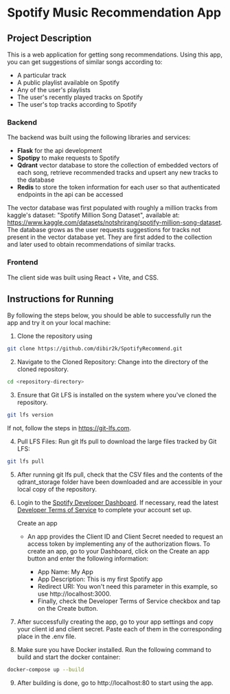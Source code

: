 # Spotify Music Recommendation App

## Project Description

This is a web application for getting song recommendations. Using this app, you can get suggestions of similar songs according to:

* A particular track
* A public playlist available on Spotify
* Any of the user's playlists
* The user's recently played tracks on Spotify
* The user's top tracks according to Spotify

### Backend 

The backend was built using the following libraries and services: 

* **Flask** for the api development
* **Spotipy** to make requests to Spotify
* **Qdrant** vector database to store the collection of embedded vectors of each song, retrieve recommended tracks and upsert any new tracks to the database
* **Redis** to store the token information for each user so that authenticated endpoints in the api can be accessed

The vector database was first populated with roughly a million tracks from kaggle's dataset: "Spotify Million Song Dataset", available at: https://www.kaggle.com/datasets/notshrirang/spotify-million-song-dataset. The database grows as the user requests suggestions for tracks not present in the vector database yet. They are first added to the collection and later used to obtain recommendations of similar tracks.

### Frontend

The client side was built using React + Vite, and CSS.  

## Instructions for Running 

By following the steps below, you should be able to successfully run the app and try it on your local machine:

1. Clone the repository using 

```bash
git clone https://github.com/dibir2k/SpotifyRecommend.git
```

2. Navigate to the Cloned Repository: Change into the directory of the cloned repository.

```bash
cd <repository-directory>
```

3. Ensure that Git LFS is installed on the system where you've cloned the repository. 

```bash
git lfs version
```

If not, follow the steps in https://git-lfs.com.

4. Pull LFS Files: Run git lfs pull to download the large files tracked by Git LFS:

```bash
git lfs pull
```

5. After running git lfs pull, check that the CSV files and the contents of the qdrant_storage folder have been downloaded and are accessible in your local copy of the repository.

6. Login to the [Spotify Developer Dashboard](https://developer.spotify.com/dashboard). If necessary, read the latest [Developer Terms of Service](https://developer.spotify.com/terms) to complete your account set up.

    Create an app
    * An app provides the Client ID and Client Secret needed to request an access token by implementing any of the authorization flows. To create an app, go to your Dashboard, click on the Create an app button and enter the following information:

        - App Name: My App
        - App Description: This is my first Spotify app
        - Redirect URI: You won't need this parameter in this example, so use http://localhost:3000.
        - Finally, check the Developer Terms of Service checkbox and tap on the Create button.

7. After successfully creating the app, go to your app settings and copy your client id and client secret. Paste each of them in the corresponding place in the .env file.

8. Make sure you have Docker installed. Run the following command to build and start the docker container:

```bash
docker-compose up --build
```
9. After building is done, go to http://localhost:80 to start using the app.



